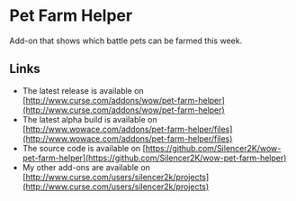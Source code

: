 Pet Farm Helper
===============

Add-on that shows which battle pets can be farmed this week.

Links
-----

* The latest release is available on [http://www.curse.com/addons/wow/pet-farm-helper](http://www.curse.com/addons/wow/pet-farm-helper)
* The latest alpha build is available on [http://www.wowace.com/addons/pet-farm-helper/files](http://www.wowace.com/addons/pet-farm-helper/files)
* The source code is available on [https://github.com/Silencer2K/wow-pet-farm-helper](https://github.com/Silencer2K/wow-pet-farm-helper)
* My other add-ons are available on [http://www.curse.com/users/silencer2k/projects](http://www.curse.com/users/silencer2k/projects)
